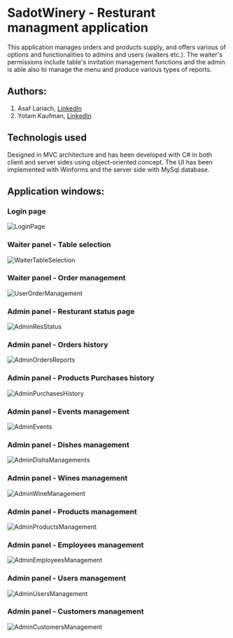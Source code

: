 # SadotWinery - Resturant managment application
This application manages orders and products supply, and offers various of options and functionalities to 
admins and users (waiters etc.).
The waiter's permissions include table's invitation management functions and the admin is able also to manage the menu and produce various types of reports.


## Authors:
1. Asaf Lariach, [LinkedIn](https://www.linkedin.com/in/asaf-lariach-574302143/)
2. Yotam Kaufman, [LinkedIn](https://www.linkedin.com/in/asaf-lariach-574302143/)

## Technologis used
Designed in MVC architecture and has been developed with C# in both client and server sides using object-oriented concept.
The UI has been implemented with Winforms and the server side with MySql database.


## Application windows:


### Login page
![LoginPage](https://user-images.githubusercontent.com/50070691/109393273-557ff000-7929-11eb-8103-9cfef240e078.png)

### Waiter panel - Table selection
![WaiterTableSelection](https://user-images.githubusercontent.com/50070691/109399704-15326900-794d-11eb-88b0-510eef122bb5.png)

### Waiter panel - Order management
![UserOrderManagement](https://user-images.githubusercontent.com/50070691/109399787-840fc200-794d-11eb-944f-008c19a3ac81.png)


### Admin panel - Resturant status page
![AdminResStatus](https://user-images.githubusercontent.com/50070691/109393269-54e75980-7929-11eb-9d4a-61ed470586aa.png)

### Admin panel - Orders history
![AdminOrdersReports](https://user-images.githubusercontent.com/50070691/109393266-544ec300-7929-11eb-8008-0620101f5704.png)

### Admin panel - Products Purchases history
![AdminPurchasesHistory](https://user-images.githubusercontent.com/50070691/109393268-54e75980-7929-11eb-9602-552df02e9096.png)

### Admin panel - Events management
![AdminEvents](https://user-images.githubusercontent.com/50070691/109393264-53b62c80-7929-11eb-8ef1-0219674d4f01.png)

### Admin panel - Dishes management
![AdminDishsManagement](https://user-images.githubusercontent.com/50070691/109393261-5284ff80-7929-11eb-9846-254293c0e8b3.png)s

### Admin panel - Wines management
![AdminWineManagement](https://user-images.githubusercontent.com/50070691/109393271-557ff000-7929-11eb-8b21-c062a58ca6af.png)

### Admin panel - Products management
![AdminProductsManagement](https://user-images.githubusercontent.com/50070691/109393267-544ec300-7929-11eb-81fe-8bbfbf0ef887.png)

### Admin panel - Employees management
![AdminEmployeesManagement](https://user-images.githubusercontent.com/50070691/109393263-531d9600-7929-11eb-9ced-e4229ac8b432.png)

### Admin panel - Users management
![AdminUsersManagement](https://user-images.githubusercontent.com/50070691/109393270-54e75980-7929-11eb-87c8-721450a37af8.png)

### Admin panel - Customers management
![AdminCustomersManagement](https://user-images.githubusercontent.com/50070691/109399476-b9b3ab80-794b-11eb-9bb3-e3c84f1cb911.png)